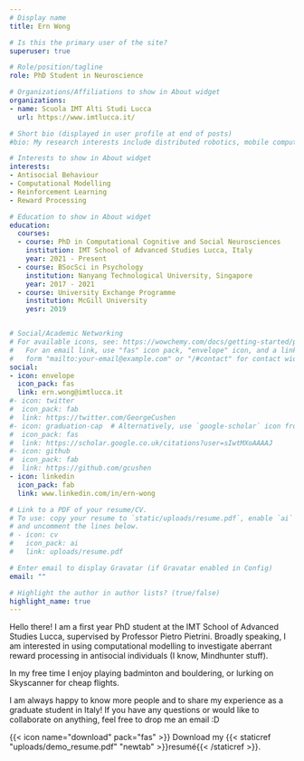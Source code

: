 ```yaml
---
# Display name
title: Ern Wong

# Is this the primary user of the site?
superuser: true

# Role/position/tagline
role: PhD Student in Neuroscience

# Organizations/Affiliations to show in About widget
organizations:
- name: Scuola IMT Alti Studi Lucca
  url: https://www.imtlucca.it/

# Short bio (displayed in user profile at end of posts)
#bio: My research interests include distributed robotics, mobile computing and programmable matter.

# Interests to show in About widget
interests:
- Antisocial Behaviour
- Computational Modelling
- Reinforcement Learning 
- Reward Processing 

# Education to show in About widget
education:
  courses:
  - course: PhD in Computational Cognitive and Social Neurosciences
    institution: IMT School of Advanced Studies Lucca, Italy
    year: 2021 - Present
  - course: BSocSci in Psychology
    institution: Nanyang Technological University, Singapore
    year: 2017 - 2021
  - course: University Exchange Programme
    institution: McGill University
    yesr: 2019


# Social/Academic Networking
# For available icons, see: https://wowchemy.com/docs/getting-started/page-builder/#icons
#   For an email link, use "fas" icon pack, "envelope" icon, and a link in the
#   form "mailto:your-email@example.com" or "/#contact" for contact widget.
social:
- icon: envelope
  icon_pack: fas
  link: ern.wong@imtlucca.it
#- icon: twitter
#  icon_pack: fab
#  link: https://twitter.com/GeorgeCushen
#- icon: graduation-cap  # Alternatively, use `google-scholar` icon from `ai` icon pack
#  icon_pack: fas
#  link: https://scholar.google.co.uk/citations?user=sIwtMXoAAAAJ
#- icon: github
#  icon_pack: fab
#  link: https://github.com/gcushen
- icon: linkedin
  icon_pack: fab
  link: www.linkedin.com/in/ern-wong

# Link to a PDF of your resume/CV.
# To use: copy your resume to `static/uploads/resume.pdf`, enable `ai` icons in `params.toml`, 
# and uncomment the lines below.
# - icon: cv
#   icon_pack: ai
#   link: uploads/resume.pdf

# Enter email to display Gravatar (if Gravatar enabled in Config)
email: ""

# Highlight the author in author lists? (true/false)
highlight_name: true
---
```


Hello there! I am a first year PhD student at the IMT School of Advanced Studies Lucca, supervised by Professor Pietro Pietrini. Broadly speaking, I am interested in using computational modelling to investigate aberrant reward processing in antisocial individuals (I know, Mindhunter stuff). 

In my free time I enjoy playing badminton and bouldering, or lurking on Skyscanner for cheap flights.    

I am always happy to know more people and to share my experience as a graduate student in Italy! If you have any questions or would like to collaborate on anything, feel free to drop me an email :D

{{< icon name="download" pack="fas" >}} Download my {{< staticref "uploads/demo_resume.pdf" "newtab" >}}resumé{{< /staticref >}}.
